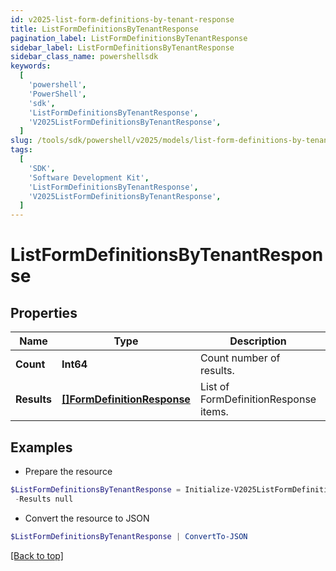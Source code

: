 ```yaml
---
id: v2025-list-form-definitions-by-tenant-response
title: ListFormDefinitionsByTenantResponse
pagination_label: ListFormDefinitionsByTenantResponse
sidebar_label: ListFormDefinitionsByTenantResponse
sidebar_class_name: powershellsdk
keywords:
  [
    'powershell',
    'PowerShell',
    'sdk',
    'ListFormDefinitionsByTenantResponse',
    'V2025ListFormDefinitionsByTenantResponse',
  ]
slug: /tools/sdk/powershell/v2025/models/list-form-definitions-by-tenant-response
tags:
  [
    'SDK',
    'Software Development Kit',
    'ListFormDefinitionsByTenantResponse',
    'V2025ListFormDefinitionsByTenantResponse',
  ]
---
```


# ListFormDefinitionsByTenantResponse

## Properties

| Name | Type | Description | Notes |
| --- | --- | --- | --- |
| **Count** | **Int64** | Count number of results. | [optional] |
| **Results** | [**[]FormDefinitionResponse**](form-definition-response) | List of FormDefinitionResponse items. | [optional] |

## Examples

- Prepare the resource

```powershell
$ListFormDefinitionsByTenantResponse = Initialize-V2025ListFormDefinitionsByTenantResponse  -Count 1 `
 -Results null
```

- Convert the resource to JSON

```powershell
$ListFormDefinitionsByTenantResponse | ConvertTo-JSON
```

[[Back to top]](#)
